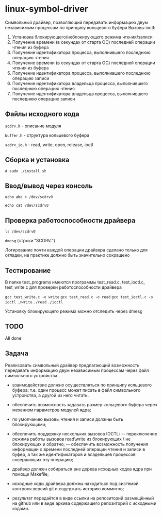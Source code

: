# linux-symbol-driver
Символьный драйвер, позволяющий передавать информацию двум независимым процессам по принципу кольцевого буфера
Вызовы ioctl:
1. Установка блокирующего/неблокирующего режима чтения/записи
2. Получение времени (в секундах от старта ОС) последней операции чтения из буфера
3. Получение идентификатора процесса, выполнившего последнюю операцию чтения
4. Получение времени (в секундах от старта ОС) последней операции чтения из буфера
5. Получение идентификатора процесса, выполнившего последнюю операцию записи
6. Получение идентификатора владельца процесса, выполнившего последнюю операцию чтения
7. Получение идентификатора владельца процесса, выполнившего последнюю операцию записи

## Файлы исходного кода
`scdrv.h` - описание модуля

`buffer.h` - структура кольцевого буфера

`scdrv_io.h` - read, write, open, release, ioctl

## Сборка и установка
`# sudo ./install.sh`

## Ввод/вывод через консоль

`echo abc > /dev/scdrv0`

`echo cat /dev/scdrv0`

## Проверка работоспособности драйвера
`ls /dev/scdrv0`

`dmesg` (строки "SCDRV:") 

Логирование почти каждой операции драйвера сделано только для отладки, на практике должно быть значительно сокращено

## Тестирование
В папке test_programs имеются программы test_read.c, test_ioctl.c, test_write.c для проверки работоспособности драйвера

`gcc test_write.c -o write`
`gcc test_read.c -o read`
`gcc test_ioctl.c -o ioctl`
`./write`
`./read`
`./ioctl`

Установку блокирующего режима можно отследить через dmesg

## TODO
All done

## Задача
Реализовать символьный драйвер предлагающий возможность передавать информацию двум независимым процессам 
через файл символьного устройства: 
- взаимодействие должно осуществляться по принципу кольцевого буфера;  т.е. один процесс может писать в файл символьного устройства, а другой из него читать. 
- обеспечить возможность задавать размер кольцевого буфера через механизм параметров модулей ядра; 
- по умолчанию вызовы чтения и записи должны быть блокирующими; 
- обеспечить поддержку нескольких вызовов IOCTL: 
-- переключение режима работы вызовов read\write из блокирующих \ не блокирующих и обратно;
-- обеспечить возможность получения информации о времени последней операции чтения и записи в буфер, а так же идентификаторов и владельцев процессов совершивших эту операцию;

- драйвер должен собираться вне дерева исходных кодов ядра при помощи Makefile; 
- исходные коды драйвера должны находиться под системой контроля версий git и содержать историю коммитов; 
- результат передаётся в виде ссылки на репозиторий размещённый на github или в виде архива содержащего репозиторий с исходными кодами.

